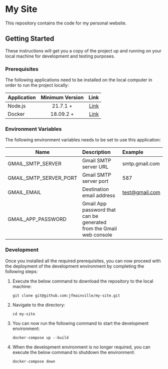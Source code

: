 # My Site

This repository contains the code for my personal website.

## Getting Started

These instructions will get you a copy of the project up and running on your local machine for development and testing
purposes.

### Prerequisites

The following applications need to be installed on the local computer in order to run the project locally:

| Application | Minimum Version |                                       Link |
| ----------- | :-------------: | -----------------------------------------: |
| Node.js     |    21.7.1 +     |     [Link](https://nodejs.org/en/download) |
| Docker      |    18.09.2 +    | [Link](https://www.docker.com/get-started) |

### Environment Variables

The following environment variables needs to be set to use this application:

| Name                   | Description                                                         | Example        |
| ---------------------- | :------------------------------------------------------------------ | :------------- |
| GMAIL_SMTP_SERVER      | Gmail SMTP server URL                                               | smtp.gmail.com |
| GMAIL_SMTP_SERVER_PORT | Gmail SMTP server port                                              | 587            |
| GMAIL_EMAIL            | Destination email address                                           | test@gmail.com |
| GMAIL_APP_PASSWORD     | Gmail App password that can be generated from the Gmail web console |                |

### Development

Once you installed all the required prerequisites, you can now proceed with the deployment of the development
environment by completing the following steps:

1. Execute the below command to download the repository to the local machine:

   `git clone git@github.com:jfmainville/my-site.git`

2. Navigate to the directory:

   `cd my-site`

3. You can now run the following command to start the development environment:

   `docker-compose up --build`

4. When the development environment is no longer required, you can execute the below command to shutdown the
   environment:

   `docker-compose down`

